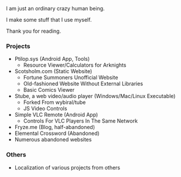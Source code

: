I am just an ordinary crazy human being.

I make some stuff that I use myself.

Thank you for reading.

### Projects
- Ptilop.sys (Android App, Tools)
  - Resource Viewer/Calculators for Arknights
- Scotsholm.com (Static Website)
  - Fortune Summoners Unofficial Website
  - Old-fashioned Website Without External Libraries
  - Basic Comics Viewer
- Stube, a web video/audio player (Windows/Mac/Linux Executable)
  - Forked From wybiral/tube
  - JS Video Controls
- Simple VLC Remote (Android App)
  - Controls For VLC Players In The Same Network
- Fryze.me (Blog, half-abandoned)
- Elemental Crossword (Abandoned)
- Numerous abandoned websites

### Others
- Localization of various projects from others
